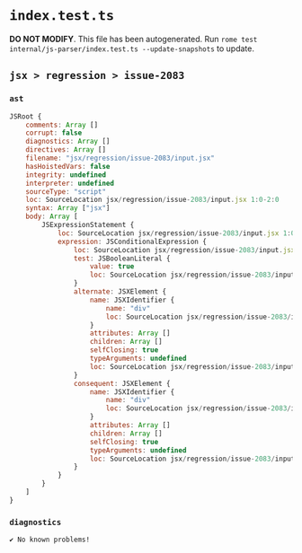 # `index.test.ts`

**DO NOT MODIFY**. This file has been autogenerated. Run `rome test internal/js-parser/index.test.ts --update-snapshots` to update.

## `jsx > regression > issue-2083`

### `ast`

```javascript
JSRoot {
	comments: Array []
	corrupt: false
	diagnostics: Array []
	directives: Array []
	filename: "jsx/regression/issue-2083/input.jsx"
	hasHoistedVars: false
	integrity: undefined
	interpreter: undefined
	sourceType: "script"
	loc: SourceLocation jsx/regression/issue-2083/input.jsx 1:0-2:0
	syntax: Array ["jsx"]
	body: Array [
		JSExpressionStatement {
			loc: SourceLocation jsx/regression/issue-2083/input.jsx 1:0-1:27
			expression: JSConditionalExpression {
				loc: SourceLocation jsx/regression/issue-2083/input.jsx 1:0-1:26
				test: JSBooleanLiteral {
					value: true
					loc: SourceLocation jsx/regression/issue-2083/input.jsx 1:0-1:4
				}
				alternate: JSXElement {
					name: JSXIdentifier {
						name: "div"
						loc: SourceLocation jsx/regression/issue-2083/input.jsx 1:20-1:23
					}
					attributes: Array []
					children: Array []
					selfClosing: true
					typeArguments: undefined
					loc: SourceLocation jsx/regression/issue-2083/input.jsx 1:19-1:26
				}
				consequent: JSXElement {
					name: JSXIdentifier {
						name: "div"
						loc: SourceLocation jsx/regression/issue-2083/input.jsx 1:9-1:12
					}
					attributes: Array []
					children: Array []
					selfClosing: true
					typeArguments: undefined
					loc: SourceLocation jsx/regression/issue-2083/input.jsx 1:8-1:15
				}
			}
		}
	]
}
```

### `diagnostics`

```
✔ No known problems!

```
